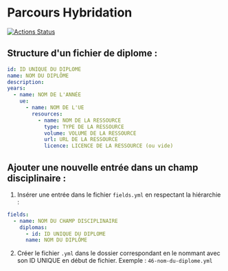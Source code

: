 # Parcours Hybridation

[![Actions Status](https://github.com/LUniversiteNumerique/parcours-hybridation/workflows/Yamllint/badge.svg)](https://github.com/LUniversiteNumerique/parcours-hybridation/actions)

## Structure d'un fichier de diplome :

```yaml
id: ID UNIQUE DU DIPLOME
name: NOM DU DIPLÔME
description:
years:
  - name: NOM DE L'ANNÉE
    ue:
      - name: NOM DE L'UE
        resources: 
          - name: NOM DE LA RESSOURCE
            type: TYPE DE LA RESSOURCE
            volume: VOLUME DE LA RESSOURCE
            url: URL DE LA RESSOURCE
            licence: LICENCE DE LA RESSOURCE (ou vide)
```

## Ajouter une nouvelle entrée dans un champ disciplinaire :

1. Insérer une entrée dans le fichier `fields.yml` en respectant la hiérarchie :

```yaml
fields:
  - name: NOM DU CHAMP DISCIPLINAIRE
    diplomas:
      - id: ID UNIQUE DU DIPLOME
      name: NOM DU DIPLÔME
```

2. Créer le fichier `.yml` dans le dossier correspondant en le nommant avec son ID UNIQUE en début de fichier.
Exemple : `46-nom-du-diplome.yml`

